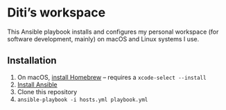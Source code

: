# Diti’s workspace

This Ansible playbook installs and configures my personal workspace (for
software development, mainly) on macOS and Linux systems I use.

## Installation

1. On macOS, [install Homebrew](https://docs.brew.sh/Installation) – requires a `xcode-select --install`
2. [Install Ansible](http://docs.ansible.com/ansible/intro_installation.html)
3. Clone this repository
4. `ansible-playbook -i hosts.yml playbook.yml`

